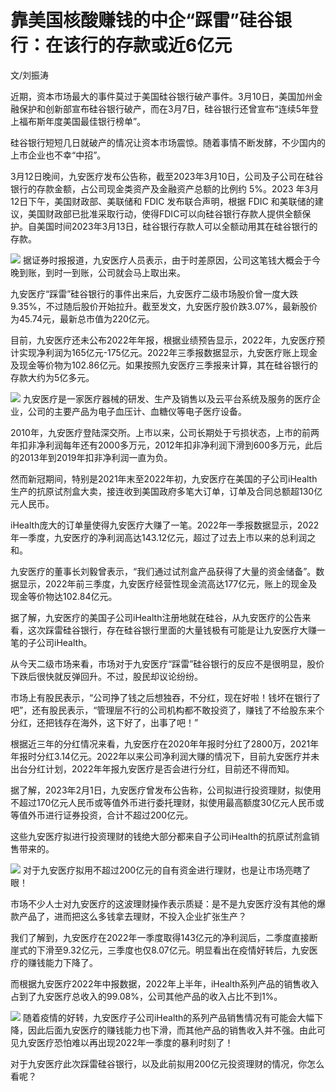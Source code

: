 # 靠美国核酸赚钱的中企“踩雷”硅谷银行：在该行的存款或近6亿元

文/刘振涛

近期，资本市场最大的事件莫过于美国硅谷银行破产事件。3月10日，美国加州金融保护和创新部宣布硅谷银行破产，而在3月7日，硅谷银行还曾宣布“连续5年登上福布斯年度美国最佳银行榜单”。

硅谷银行短短几日就破产的情况让资本市场震惊。随着事情不断发酵，不少国内的上市企业也不幸“中招”。

3月12日晚间，九安医疗发布公告称，截至2023年3月10日，公司及子公司在硅谷银行的存款金额，占公司现金类资产及金融资产总额的比例约 5%。2023
年3月12日下午，美国财政部、美联储和 FDIC 发布联合声明，根据 FDIC
和美联储的建议，美国财政部已批准采取行动，使得FDIC可以向硅谷银行存款人提供全额保护。自美国时间2023年3月13日，硅谷银行存款人可以全额动用其在硅谷银行的存款。

![](https://inews.gtimg.com/news_bt/O7rtNxQz3RF-bSYgL2Q3SHpoBt-JvtnHJid7t5E5X4QMgAA/1000)
据证券时报报道，九安医疗人员表示，由于时差原因，公司这笔钱大概会于今晚到账，到时一到账，公司就会马上取出来。

九安医疗“踩雷”硅谷银行的事件出来后，九安医疗二级市场股价曾一度大跌9.35%，不过随后股价开始拉升。截至发文，九安医疗股价跌3.07%，最新股价为45.74元，最新总市值为220亿元。

目前，九安医疗还未公布2022年年报，根据业绩预告显示，2022年，九安医疗预计实现净利润为165亿元-175亿元。2022年三季报数据显示，九安医疗账上现金及现金等价物为102.86亿元。如果按照九安医疗三季报来计算，其在硅谷银行的存款大约为5亿多元。

![](https://inews.gtimg.com/news_bt/OdCFfHHngkFFDNxUgiAJ5yYN_x8Y9MMAJ9V23CQFEVm3AAA/1000)
九安医疗是一家医疗器械的研发、生产及销售以及云平台系统及服务的医疗企业，公司的主要产品为电子血压计、血糖仪等电子医疗设备。

2010年，九安医疗登陆深交所。上市以来，公司长期处于亏损状态，上市的前两年扣非净利润每年还有2000多万元，2012年扣非净利润下滑到600多万元，此后的2013年到2019年扣非净利润一直为负。

然而新冠期间，特别是2021年末至2022年初，九安医疗在美国的子公司iHealth生产的抗原试剂盒大卖，接连收到美国政府多笔大订单，订单及合同总额超130亿元人民币。

iHealth庞大的订单量使得九安医疗大赚了一笔。2022年一季报数据显示，2022年一季度，九安医疗的净利润高达143.12亿元，超过了过去上市以来的总利润之和。

九安医疗的董事长刘毅曾表示，“我们通过试剂盒产品获得了大量的资金储备”。数据显示，2022年前三季度，九安医疗经营性现金流高达177亿元，账上的现金及现金等价物达102.84亿元。

据了解，九安医疗的美国子公司iHealth注册地就在硅谷，从九安医疗的公告来看，这次踩雷硅谷银行，存在硅谷银行里面的大量钱极有可能是让九安医疗大赚一笔的子公司iHealth。

从今天二级市场来看，市场对于九安医疗“踩雷”硅谷银行的反应不是很明显，股价下跌后很快就反弹回升。不过，股民却议论纷纷。

市场上有股民表示，“公司挣了钱之后想独吞，不分红，现在好啦！钱坏在银行了吧”，还有股民表示，“管理层不行的公司机构都不敢投资了，赚钱了不给股东来个分红，还把钱存在海外，这下好了，出事了吧！”

根据近三年的分红情况来看，九安医疗在2020年年报时分红了2800万，2021年年报时分红3.14亿元。2022年以来公司净利润大赚的情况下，目前九安医疗并未出台分红计划，2022年年报九安医疗是否会进行分红，目前还不得而知。

据了解，2023年2月1日，九安医疗曾发布公告称，公司拟进行投资理财，拟使用不超过170亿元人民币或等值外币进行委托理财，拟使用最高额度30亿元人民币或等值外币进行证券投资，合计不超过200亿元。

这些九安医疗拟进行投资理财的钱绝大部分都来自子公司iHealth的抗原试剂盒销售带来的。

![](https://inews.gtimg.com/news_bt/Oauf8eCdxNrg4Rz1ZQ0z9aMESMr1BlaSC5owyntYcA9M0AA/1000)
对于九安医疗拟用不超过200亿元的自有资金进行理财，也是让市场亮瞎了眼！

市场不少人士对九安医疗的这波理财操作表示质疑：是不是九安医疗没有其他的爆款产品了，进而把这么多钱拿去理财，不投入企业扩张生产？

我们了解到，九安医疗在2022年一季度取得143亿元的净利润后，二季度直接断崖式的下滑至9.32亿元，三季度也仅8.07亿元。明显看出在疫情好转后，九安医疗的赚钱能力下降了。

而根据九安医疗2022年中报数据，2022年上半年，iHealth系列产品的销售收入占到了九安医疗总收入的99.08%，公司其他产品的收入占比不到1%。

![](https://inews.gtimg.com/news_bt/OTXb_bbrHMCgFsxsRJcEJ8lgV51G5EiIJ-7hFuIpkhufUAA/1000)
随着疫情的好转，九安医疗子公司iHealth的系列产品销售情况有可能会大幅下降，因此后面九安医疗的赚钱能力也下滑，而其他产品的销售收入并不强。由此可见九安医疗恐怕难以再出现2022年一季度的暴利时刻了！

对于九安医疗此次踩雷硅谷银行，以及此前拟用200亿元投资理财的情况，你怎么看呢？


